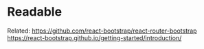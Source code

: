 # Readable

Related:
https://github.com/react-bootstrap/react-router-bootstrap
https://react-bootstrap.github.io/getting-started/introduction/
